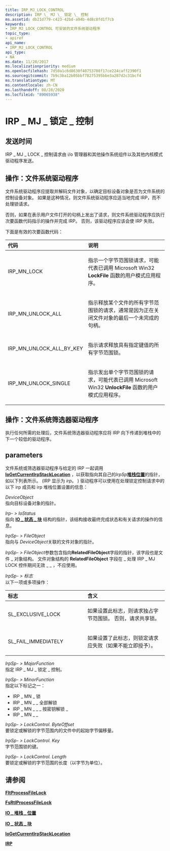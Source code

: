 ```yaml
---
title: IRP_MJ_LOCK_CONTROL
description: IRP \_ MJ \_ 锁定 \_ 控制
ms.assetid: db21d779-c423-42bd-a94b-4d8c8fd1f7cb
keywords:
- IRP_MJ_LOCK_CONTROL 可安装的文件系统驱动程序
topic_type:
- apiref
api_name:
- IRP_MJ_LOCK_CONTROL
api_type:
- NA
ms.date: 11/28/2017
ms.localizationpriority: medium
ms.openlocfilehash: 7d50a1c6d8630f40753708f17ce224caff2390f1
ms.sourcegitcommit: 7b9c3ba12b05bbf78275395bbe3a287d2c31bcf4
ms.translationtype: MT
ms.contentlocale: zh-CN
ms.lasthandoff: 08/28/2020
ms.locfileid: "89065938"
---
```

# <a name="irp_mj_lock_control"></a>IRP \_ MJ \_ 锁定 \_ 控制


## <a name="when-sent"></a>发送时间


IRP \_ MJ \_ LOCK \_ 控制请求由 i/o 管理器和其他操作系统组件以及其他内核模式驱动程序发送。

## <a name="operation-file-system-drivers"></a>操作：文件系统驱动程序


文件系统驱动程序应提取并解码文件对象，以确定目标设备对象是否为文件系统的控制设备对象。 如果是这种情况，则文件系统驱动程序应适当地完成 IRP，而不处理锁请求。

否则，如果在表示用户文件打开的句柄上发出了请求，则文件系统驱动程序应执行次要函数代码指示的操作并完成 IRP。 否则，该驱动程序应该会使 IRP 失败。

下面是有效的次要函数代码：

<table>
<colgroup>
<col width="50%" />
<col width="50%" />
</colgroup>
<thead>
<tr class="header">
<th align="left">代码</th>
<th align="left">说明</th>
</tr>
</thead>
<tbody>
<tr class="odd">
<td align="left"><p>IRP_MN_LOCK</p></td>
<td align="left"><p>指示一个字节范围锁请求，可能代表已调用 Microsoft Win32 <strong>LockFile</strong> 函数的用户模式应用程序。</p></td>
</tr>
<tr class="even">
<td align="left"><p>IRP_MN_UNLOCK_ALL</p></td>
<td align="left"><p>指示释放某个文件的所有字节范围锁的请求，通常是因为正在关闭文件对象的最后一个未完成的句柄。</p></td>
</tr>
<tr class="odd">
<td align="left"><p>IRP_MN_UNLOCK_ALL_BY_KEY</p></td>
<td align="left"><p>指示请求释放具有指定键值的所有字节范围锁。</p></td>
</tr>
<tr class="even">
<td align="left"><p>IRP_MN_UNLOCK_SINGLE</p></td>
<td align="left"><p>指示发出单个字节范围锁的请求，可能代表已调用 Microsoft Win32 <strong>UnlockFile</strong> 函数的用户模式应用程序。</p></td>
</tr>
</tbody>
</table>

 

## <a name="operation-file-system-filter-drivers"></a>操作：文件系统筛选器驱动程序


执行任何所需的处理后，文件系统筛选器驱动程序应将 IRP 向下传递到堆栈中的下一个较低的驱动程序。

## <a name="parameters"></a>parameters


文件系统或筛选器驱动程序与给定的 IRP 一起调用[**IoGetCurrentIrpStackLocation**](/windows-hardware/drivers/ddi/wdm/nf-wdm-iogetcurrentirpstacklocation) ，以获取指向其自己的*IrpSp*[**堆栈位置**](/windows-hardware/drivers/ddi/wdm/ns-wdm-_io_stack_location)的指针，如以下列表所示。  (IRP 显示为 *irp*。 ) 驱动程序可以使用在处理锁定控制请求中的以下 irp 成员和 irp 堆栈位置设置的信息：

<a href="" id="deviceobject"></a>*DeviceObject*  
指向目标设备对象的指针。

<a href="" id="irp--iostatus"></a>*Irp- &gt; IoStatus*  
指向 [**IO \_ 状态 \_ 块**](/windows-hardware/drivers/ddi/wdm/ns-wdm-_io_status_block) 结构的指针，该结构接收最终完成状态和有关请求的操作的信息。

<a href="" id="irpsp--fileobject"></a>*IrpSp- &gt; FileObject*  
指向与 *DeviceObject*关联的文件对象的指针。

*IrpSp- &gt; FileObject*参数包含指向**RelatedFileObject**字段的指针，该字段也是文件 \_ 对象结构。 文件对象结构的 **RelatedFileObject** 字段在 \_ 处理 IRP \_ MJ LOCK 控件期间无效 \_ \_ ，不应使用。

<a href="" id="irpsp--flags"></a>*IrpSp- &gt; 标志*  
以下一项或多项操作：

<table>
<colgroup>
<col width="50%" />
<col width="50%" />
</colgroup>
<thead>
<tr class="header">
<th align="left">标志</th>
<th align="left">含义</th>
</tr>
</thead>
<tbody>
<tr class="odd">
<td align="left"><p>SL_EXCLUSIVE_LOCK</p></td>
<td align="left"><p>如果设置此标志，则请求独占字节范围锁。 否则，请求共享锁。</p></td>
</tr>
<tr class="even">
<td align="left"><p>SL_FAIL_IMMEDIATELY</p></td>
<td align="left"><p>如果设置了此标志，则锁定请求应失败（如果不能立即授予）。</p></td>
</tr>
</tbody>
</table>

 

<a href="" id="irpsp--majorfunction"></a>*IrpSp- &gt; MajorFunction*  
指定 IRP \_ MJ \_ 锁定 \_ 控制。

<a href="" id="irpsp--minorfunction"></a>*IrpSp- &gt; MinorFunction*  
指定以下标记之一：

-   IRP \_ MN \_ 锁
-   IRP \_ MN \_ \_ 全部解锁
-   IRP \_ MN \_ \_ \_ 按密钥解锁 \_
-   IRP \_ MN \_ \_

<a href="" id="irpsp--parameters-lockcontrol-byteoffset"></a>*IrpSp- &gt; LockControl. ByteOffset*  
要锁定或解锁的字节范围内的文件中的起始字节偏移量。

<a href="" id="irpsp--parameters-lockcontrol-key"></a>*IrpSp- &gt; LockControl. Key*  
字节范围锁的键。

<a href="" id="irpsp--parameters-lockcontrol-length"></a>*IrpSp- &gt; LockControl. Length*  
要锁定或解锁的字节范围的长度（以字节为单位）。

## <a name="see-also"></a>请参阅


[**FltProcessFileLock**](/windows-hardware/drivers/ddi/fltkernel/nf-fltkernel-fltprocessfilelock)

[**FsRtlProcessFileLock**](/windows-hardware/drivers/ddi/ntifs/nf-ntifs-_fsrtl_advanced_fcb_header-fsrtlprocessfilelock)

[**IO \_ 堆栈 \_ 位置**](/windows-hardware/drivers/ddi/wdm/ns-wdm-_io_stack_location)

[**IO \_ 状态 \_ 块**](/windows-hardware/drivers/ddi/wdm/ns-wdm-_io_status_block)

[**IoGetCurrentIrpStackLocation**](/windows-hardware/drivers/ddi/wdm/nf-wdm-iogetcurrentirpstacklocation)

[**IRP**](/windows-hardware/drivers/ddi/wdm/ns-wdm-_irp)

 

